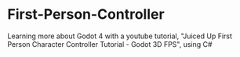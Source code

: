 # First-Person-Controller
Learning more about Godot 4 with a youtube tutorial, "Juiced Up First Person Character Controller Tutorial - Godot 3D FPS", using C#
